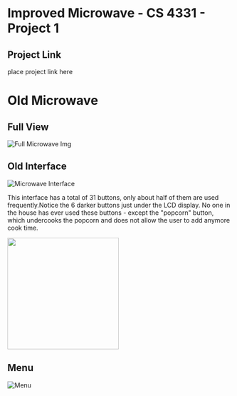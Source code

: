 # Improved Microwave - CS 4331 - Project 1
## Project Link
place project link here

# Old Microwave
## Full View
![Full Microwave Img](https://i.imgur.com/szlRuyn.jpg)

## Old Interface
![Microwave Interface](https://i.imgur.com/Ujnn5w9.jpg?1)

This interface has a total of 31 buttons, only about half of them are used frequently.Notice the 6 darker buttons just under the LCD display. No one in the house has ever used these buttons - except the "popcorn" button, which undercooks the popcorn and does not allow the user to add anymore cook time. 

<img src="https://i.imgur.com/s1EiM9mb.gif" width="250" height="250"/>

## Menu
![Menu](https://i.imgur.com/1kqIfIc.jpg)

